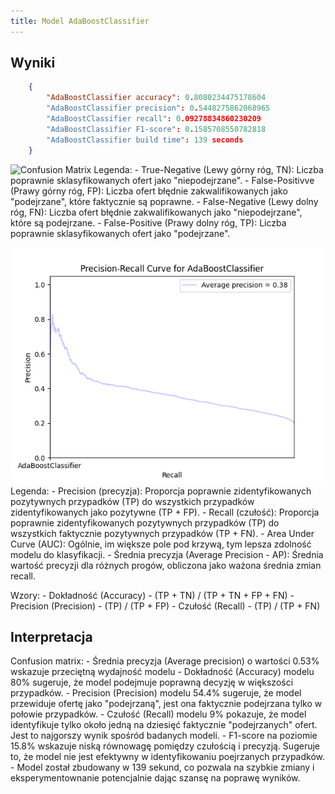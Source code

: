 ```yaml
---
title: Model AdaBoostClassifier
---
```



## Wyniki

```json
    {
        "AdaBoostClassifier accuracy": 0.8080234475178604
        "AdaBoostClassifier precision": 0.5448275862068965
        "AdaBoostClassifier recall": 0.09278834860230209
        "AdaBoostClassifier F1-score": 0.1585708550782818
        "AdaBoostClassifier build time": 139 seconds
    }
```


![Confusion Matrix](śconfusion-matrix-ada-boost-classifier.png)
Legenda:
    - True-Negative (Lewy górny róg, TN): Liczba poprawnie sklasyfikowanych ofert jako "niepodejrzane".
    - False-Positivve (Prawy górny róg, FP): Liczba ofert błędnie zakwalifikowanych jako "podejrzane", które faktycznie są poprawne.
    - False-Negative (Lewy dolny róg, FN): Liczba ofert błędnie zakwalifikowanych jako "niepodejrzane", które są podejrzane.
    - False-Positive (Prawy dolny róg, TP): Liczba poprawnie sklasyfikowanych ofert jako "podejrzane".

![Precision Recall](precision-recall-ada-boost-classfier.png)
Legenda:
    - Precision (precyzja): Proporcja poprawnie zidentyfikowanych pozytywnych przypadków (TP) do wszystkich przypadków zidentyfikowanych jako pozytywne (TP + FP).
    - Recall (czułość): Proporcja poprawnie zidentyfikowanych pozytywnych przypadków (TP) do wszystkich faktycznie pozytywnych przypadków (TP + FN).
    - Area Under Curve (AUC): Ogólnie, im większe pole pod krzywą, tym lepsza zdolność modelu do klasyfikacji.
    - Średnia precyzja (Average Precision - AP): Średnia wartość precyzji dla różnych progów, obliczona jako ważona średnia zmian recall.

Wzory:
    - Dokładność (Accuracy) -  (TP + TN) / (TP + TN + FP + FN)
    - Precision (Precision) -  (TP) / (TP + FP) 
    - Czułość (Recall) - (TP) / (TP + FN)
## Interpretacja

Confusion matrix:
    - Średnia precyzja (Average precision) o wartości 0.53% wskazuje przeciętną wydajność modelu
    - Dokładność (Accuracy) modelu 80% sugeruje, że model podejmuje poprawną decyzję w większości przypadków.
    - Precision (Precision) modelu 54.4% sugeruje, że model przewiduje ofertę jako "podejrzaną", jest ona faktycznie podejrzana tylko w połowie przypadków.
    - Czułość (Recall) modelu 9% pokazuje, że model identyfikuje tylko około jedną na dziesięć faktycznie "podejrzanych" ofert. Jest to najgorszy wynik spośród badanych modeli.
    - F1-score na poziomie 15.8% wskazuje niską równowagę pomiędzy czułością i precyzją. Sugeruje to, że model nie jest efektywny w identyfikowaniu poejrzanych przypadków.
    - Model został zbudowany w 139 sekund, co pozwala na szybkie zmiany i eksperymentownanie potencjalnie dając szansę na poprawę wyników.
